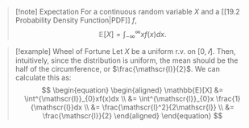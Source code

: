 >[!note] Expectation
>For a continuous random variable $X$ and a [[19.2 Probability Density Function|PDF]] $f$,
>$$\mathbb{E}[X]=\int^{\infty}_{-\infty}xf(x)dx.$$

>[!example] Wheel of Fortune
>Let $X$ be a uniform r.v. on $[0, \mathscr{l}]$. Then, intuitively, since the distribution is uniform, the mean should be the half of the circumference, or $\frac{\mathscr{l}}{2}$. We can calculate this as:
>$$
>\begin{equation}
\begin{aligned}
\mathbb{E}[X] &= \int^{\mathscr{l}}_{0}xf(x)dx \\
&= \int^{\mathscr{l}}_{0}x \frac{1}{\mathscr{l}}dx \\
&= \frac{\mathscr{l}^2}{2\mathscr{l}} \\
&= \frac{\mathscr{l}}{2}
\end{aligned}
\end{equation}
>$$

